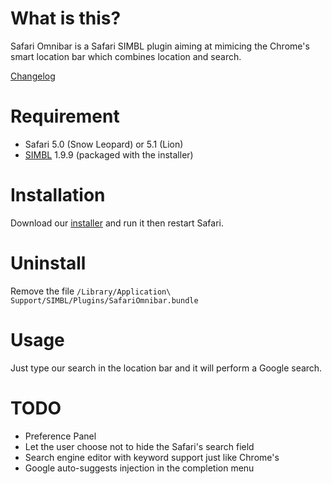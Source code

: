 What is this?
=============

Safari Omnibar is a Safari SIMBL plugin aiming at mimicing the Chrome's smart location bar which combines location and search.

[Changelog](http://rsparkle.herokuapp.com/SafariOmnibar/changes.html)

Requirement
===========

- Safari 5.0 (Snow Leopard) or 5.1 (Lion)
- [SIMBL](http://www.culater.net/software/SIMBL/SIMBL.php) 1.9.9 (packaged with the installer)

Installation
============

Download our [installer](http://rsparkle.herokuapp.com/SafariOmnibar/last) and run it then restart Safari.

Uninstall
=========

Remove the file `/Library/Application\ Support/SIMBL/Plugins/SafariOmnibar.bundle`

Usage
=====

Just type our search in the location bar and it will perform a Google search.

TODO
====

- Preference Panel
- Let the user choose not to hide the Safari's search field
- Search engine editor with keyword support just like Chrome's
- Google auto-suggests injection in the completion menu
